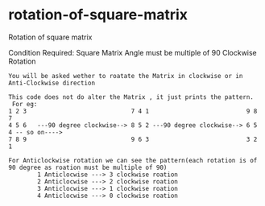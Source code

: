 # rotation-of-square-matrix
Rotation of square matrix 

Condition Required:
  Square Matrix
  Angle must be multiple of 90
  Clockwise Rotation
  
  
    You will be asked wether to roatate the Matrix in clockwise or in Anti-Clockwise direction
    
    This code does not do alter the Matrix , it just prints the pattern.
     For eg: 
    1 2 3                             7 4 1                           9 8 7
    4 5 6   ---90 degree clockwise--> 8 5 2 ---90 degree clockwise--> 6 5 4 -- so on---->
    7 8 9                             9 6 3                           3 2 1

    For Anticlockwise rotation we can see the pattern(each rotation is of 90 degree as roation must be multiple of 90)
            1 Anticlocwise ---> 3 clockwise roation
            2 Anticlocwise ---> 2 clockwise roation
            3 Anticlocwise ---> 1 clockwise roation
            4 Anticlocwise ---> 0 clockwise roation
